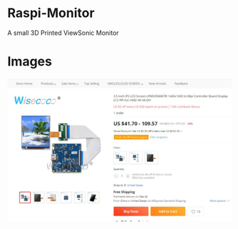 # Raspi-Monitor
 A small 3D Printed ViewSonic Monitor


# Images

![Ali Express Listing](/images/AliExpress.jpg)
